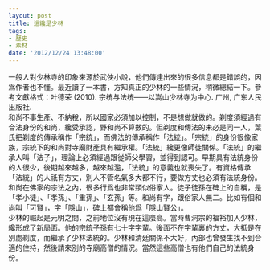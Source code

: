 ```yaml
---
layout: post
title: 這纔是少林
tags:
- 歷史
- 素材
date: '2012/12/24 13:48:00'
---
```

一般人對少林寺的印象來源於武俠小說，他們傳達出來的很多信息都是錯誤的，因爲作者也不懂。最近讀了一本書，方知真正的少林的一些情況，稍微總結一下。參考文獻格式：叶德荣 (2010). 宗统与法统——以嵩山少林寺为中心. 广州, 广东人民出版社.  
和尚不事生產、不納稅，所以國家必須加以控制，不是想做就做的。剃度須經過有合法身份的和尚，纔受承認，野和尚不算數的。但剃度和傳法的未必是同一人，葉氏把剃度的傳承稱作「宗統」，而佛法的傳承稱作「法統」。「宗統」的身份很像家族，宗統下的和尚對寺廟財產具有繼承權。「法統」纔更像師徒關係。「法統」的繼承人叫「法子」，理論上必須經過跟從師父學習，並得到認可。早期具有法統身份的人很少，後期越來越多，越來越濫，「法統」的意義也就喪失了。有資格傳承「法統」的人祇有方丈，別人不管名氣多大都不行，要做方丈也必須有法統身份。  
和尚在佛家的宗法之內，很多行爲也非常類似俗家人。徒子徒孫在碑上的自稱，是「孝小徒」、「孝孫」、「重孫」、「玄孫」等。和尚有字，跟俗家人無二。比如有個和尚叫「可賢」，字「隱山」，碑上都會稱他爲「隱山賢公」。  
少林的崛起是元明之間，之前地位沒有現在這麼高。當時曹洞宗的福裕加入少林，纔形成了新局面。他的宗統子孫有七十字字輩。後面不在字輩裏的方丈，大抵是在別處剃度，而繼承了少林法統的。少林和清廷關係不大好，內部也曾發生找不到合適的住持，然後請來別的寺廟高僧的情況。當然這些高僧也有他們自己的法統身份。